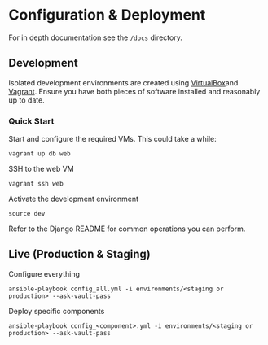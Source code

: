 # Configuration & Deployment

For in depth documentation see the `/docs` directory.

## Development

Isolated development environments are created using [VirtualBox](https://www.virtualbox.org/)and [Vagrant](https://www.vagrantup.com/).
Ensure you have both pieces of software installed and reasonably up to date.

### Quick Start

Start and configure the required VMs.  This could take a while:

```
vagrant up db web
```

SSH to the web VM

```
vagrant ssh web
```

Activate the development environment

```
source dev
```

Refer to the Django README for common operations you can perform.

## Live (Production & Staging)

Configure everything

```
ansible-playbook config_all.yml -i environments/<staging or production> --ask-vault-pass
```

Deploy specific components

```
ansible-playbook config_<component>.yml -i environments/<staging or production> --ask-vault-pass
```
